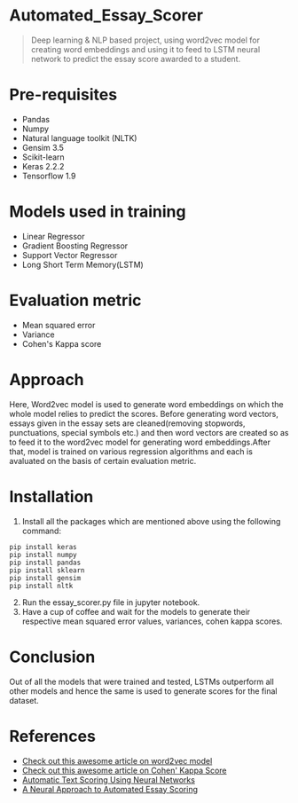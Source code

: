 # Automated_Essay_Scorer
> Deep learning & NLP based project, using word2vec model for creating word embeddings and
> using it to feed to LSTM neural network to predict the essay score awarded to a student.

# Pre-requisites
* Pandas
* Numpy
* Natural language toolkit (NLTK)
* Gensim 3.5
* Scikit-learn
* Keras 2.2.2
* Tensorflow 1.9

# Models used in training

* Linear Regressor
* Gradient Boosting Regressor
* Support Vector Regressor
* Long Short Term Memory(LSTM)

# Evaluation metric

* Mean squared error
* Variance
* Cohen's Kappa score



# Approach

Here, Word2vec model is used to generate word embeddings on which the whole model relies to predict the scores. Before generating word vectors, essays given in the essay sets are cleaned(removing stopwords, punctuations, special symbols etc.) and then word vectors are created so as to feed it to the word2vec model for generating word embeddings.After that, model is trained on various regression algorithms and each is avaluated on the basis of certain evaluation metric.


# Installation

1. Install all the packages which are mentioned above using the following command:
```
pip install keras
pip install numpy
pip install pandas
pip install sklearn
pip install gensim
pip install nltk
```

2. Run the essay_scorer.py file in jupyter notebook.
3. Have a cup of coffee and wait for the models to generate their respective mean squared error values, variances, cohen kappa scores.

# Conclusion

Out of all the models that were trained and tested, LSTMs outperform all other models and hence the same is used to generate scores for the final dataset.

# References
* [Check out this awesome article on word2vec model](https://medium.com/explore-artificial-intelligence/word2vec-a-baby-step-in-deep-learning-but-a-giant-leap-towards-natural-language-processing-40fe4e8602ba)
* [Check out this awesome article on Cohen' Kappa Score](https://towardsdatascience.com/inter-rater-agreement-kappas-69cd8b91ff75)
* [Automatic Text Scoring Using Neural Networks](https://arxiv.org/pdf/1606.04289.pdf)
* [A Neural Approach to Automated Essay Scoring](http://aclweb.org/anthology/D/D16/D16-1193.pdf)


